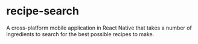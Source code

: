 # recipe-search
A cross-platform mobile application in React Native that takes a number of ingredients to search for the best possible recipes to make.
